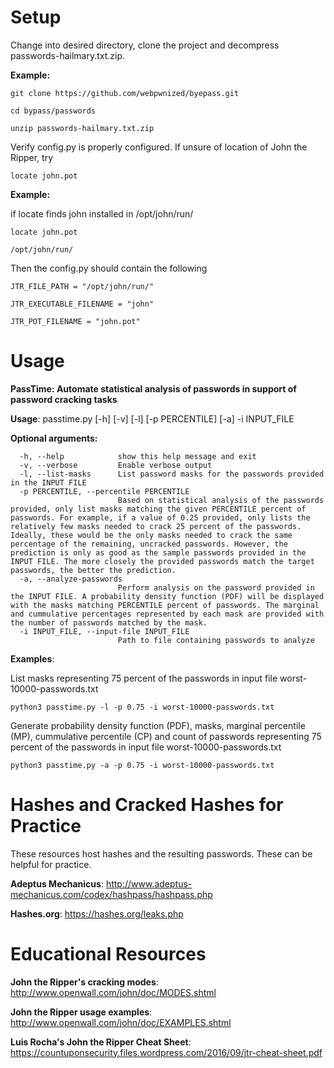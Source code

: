# Setup

Change into desired directory, clone the project and decompress passwords-hailmary.txt.zip.

**Example:**

`git clone https://github.com/webpwnized/byepass.git`

`cd bypass/passwords`

`unzip passwords-hailmary.txt.zip`

Verify config.py is properly configured. If unsure of location of John the Ripper, try 

`locate john.pot`

**Example:**

if locate finds john installed in /opt/john/run/

`locate john.pot`

`/opt/john/run/`

Then the config.py should contain the following

`JTR_FILE_PATH = "/opt/john/run/"`

`JTR_EXECUTABLE_FILENAME = "john"`

`JTR_POT_FILENAME = "john.pot"`

# Usage

**PassTime: Automate statistical analysis of passwords in support of password cracking tasks**

**Usage**: passtime.py [-h] [-v] [-l] [-p PERCENTILE] [-a] -i INPUT_FILE

**Optional arguments:**

      -h, --help            show this help message and exit
      -v, --verbose         Enable verbose output
      -l, --list-masks      List password masks for the passwords provided in the INPUT FILE
      -p PERCENTILE, --percentile PERCENTILE
                            Based on statistical analysis of the passwords provided, only list masks matching the given PERCENTILE percent of passwords. For example, if a value of 0.25 provided, only lists the relatively few masks needed to crack 25 percent of the passwords. Ideally, these would be the only masks needed to crack the same percentage of the remaining, uncracked passwords. However, the prediction is only as good as the sample passwords provided in the INPUT FILE. The more closely the provided passwords match the target passwords, the better the prediction.
      -a, --analyze-passwords
                            Perform analysis on the password provided in the INPUT FILE. A probability density function (PDF) will be displayed with the masks matching PERCENTILE percent of passwords. The marginal and cummulative percentages represented by each mask are provided with the number of passwords matched by the mask.
      -i INPUT_FILE, --input-file INPUT_FILE
                            Path to file containing passwords to analyze

**Examples**:

List masks representing 75 percent of the passwords in input file worst-10000-passwords.txt

`python3 passtime.py -l -p 0.75 -i worst-10000-passwords.txt
`

Generate probability density function (PDF), masks, marginal percentile (MP), cummulative percentile (CP) and count of passwords representing 75 percent of the passwords in input file worst-10000-passwords.txt

`python3 passtime.py -a -p 0.75 -i worst-10000-passwords.txt
`
# Hashes and Cracked Hashes for Practice

These resources host hashes and the resulting passwords. These can be helpful for practice.

**Adeptus Mechanicus**: http://www.adeptus-mechanicus.com/codex/hashpass/hashpass.php

**Hashes.org**: https://hashes.org/leaks.php

# Educational Resources

**John the Ripper's cracking modes**: http://www.openwall.com/john/doc/MODES.shtml

**John the Ripper usage examples**: http://www.openwall.com/john/doc/EXAMPLES.shtml

**Luis Rocha's John the Ripper Cheat Sheet**: https://countuponsecurity.files.wordpress.com/2016/09/jtr-cheat-sheet.pdf